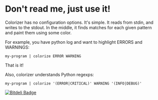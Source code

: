 Don't read me, just use it!
===========================

Colorizer has no configuration options. It's simple. It reads from stdin, 
and writes to the stdout. In the middle, it finds matches
for each given pattern and paint them using some color.

For example, you have python log and want to highlight ERRORS and WARNINGS:

    my-program | colorize ERROR WARNING

That is it!

Also, colorizer understands Python regexps:

    my-program | colorize '(ERROR|CRITICAL)' WARNING '(INFO|DEBUG)'


[![Bitdeli Badge](https://d2weczhvl823v0.cloudfront.net/svetlyak40wt/colorize/trend.png)](https://bitdeli.com/free "Bitdeli Badge")

